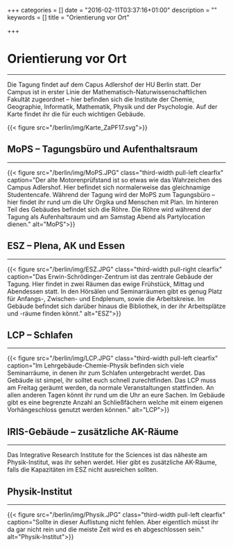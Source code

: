 +++
categories = []
date = "2016-02-11T03:37:16+01:00"
description = ""
keywords = []
title = "Orientierung vor Ort"

+++
# Orientierung vor Ort
---
Die Tagung findet auf dem Capus Adlershof der HU Berlin statt. Der Campus ist in erster Linie der Mathematisch-Naturwissenschaftlichen Fakultät zugeordnet – hier befinden sich die Institute der Chemie, Geographie, Informatik, Mathematik, Physik  und der Psychologie. Auf der Karte findet ihr die für euch wichtigen Gebäude.

{{< figure src="/berlin/img/Karte_ZaPF17.svg">}}

## MoPS – Tagungsbüro und Aufenthaltsraum
---
{{< figure src="/berlin/img/MoPS.JPG" class="third-width pull-left clearfix" caption="Der alte Motorenprüfstand ist so etwas wie das Wahrzeichen des Campus Adlershof. Hier befindet sich normalerweise das gleichnamige Studentencafe. Während der Tagung wird der MoPS zum Tagungsbüro – hier findet ihr rund um die Uhr Orgika und Menschen mit Plan. Im hinteren Teil des Gebäudes befindet sich die Röhre. Die Röhre wird während der Tagung als Aufenhaltsraum und am Samstag Abend als Partylocation dienen." alt="MoPS">}}

## ESZ – Plena, AK und Essen
---
{{< figure src="/berlin/img/ESZ.JPG" class="third-width pull-right clearfix" caption="Das Erwin-Schrödinger-Zentrum ist das zentrale Gebäude der Tagung. Hier findet in zwei Räumen das ewige Frühstück, Mittag und Abendessen statt. In den Hörsälen und Seminarräumen gibt es genug Platz für Anfangs-, Zwischen- und Endplenum, sowie die Arbeitskreise. Im Gebäude befindet sich darüber hinaus die Bibliothek, in der ihr Arbeitsplätze und -räume finden könnt." alt="ESZ">}}

## LCP – Schlafen
---
{{< figure src="/berlin/img/LCP.JPG" class="third-width pull-left clearfix" caption="Im Lehrgebäude-Chemie-Physik befinden sich viele Seminarräume, in denen ihr zum Schlafen untergebracht werdet. Das Gebäude ist simpel, ihr solltet euch schnell zurechtfinden. Das LCP muss am Freitag geräumt werden, da normale Veranstaltungen stattfinden. An allen anderen Tagen könnt ihr rund um die Uhr an eure Sachen. Im Gebäude gibt es eine begrenzte Anzahl an Schließfächern welche mit einem eigenen Vorhängeschloss genutzt werden können." alt="LCP">}}

## IRIS-Gebäude – zusätzliche AK-Räume
---
Das Integrative Research Institute for the Sciences ist das näheste am Physik-Institut, was ihr sehen werdet. Hier gibt es zusätzliche AK-Räume, falls die Kapazitäten im ESZ nicht ausreichen sollten.

## Physik-Institut
---
{{< figure src="/berlin/img/Physik.JPG" class="third-width pull-left clearfix" caption="Sollte in dieser Auflistung nicht fehlen. Aber eigentlich müsst ihr da gar nicht rein und die meiste Zeit wird es eh abgeschlossen sein." alt="Physik-Institut">}}

